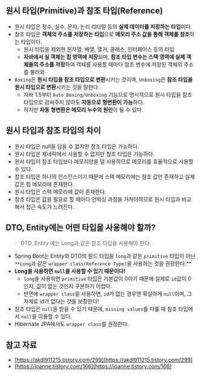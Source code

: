## 원시 타입(Primitive)과 참조 타입(Reference)

- 원시 타입은 정수, 실수, 문자, 논리 리터럴 등의 **실제 데이터를 저장하는 타입**이다.
- 참조 타입은 **객체의 주소를 저장하는 타입**으로 **메모리 주소 값을 통해 객체를 참조**하는 타입이다.
    - 원시 타입을 제외한 문자열, 배열, 열거, 클래스, 인터페이스 등의 타입
    - **자바에서 실 객체는 힙 영역에 저장**되며, **참조 타입 변수는 스택 영역에 실제 객체들의 주소를 저장**하여 객체를 사용할 때마다 참조 변수에 저장된 객체의 주소를 불러와
- `Boxing`은 **원시 타입을 참조 타입으로 변환**시키는 것이며, `Unboxing`은 **참조 타입을 원시 타입으로 변환**시키는 것을 말한다.
    - 자바 1.5부터 `Auto Boxing/Unboxing` 기능으로 명시적으로 원시 타입을 참조 타입으로 감싸주지 않아도 **자동으로 형변환이 가능**하다.
    - 하지만 **자동 형변환은 메모리 누수의 원인**이 될 수 있다.

## 원시 타입과 참조 타입의 차이

- 원시 타입은 null을 담을 수 없지만 참조 타입은 가능하다.
- 원시 타입은 제네릭에서 사용할 수 없지만 참조 타입은 가능하다.
- 원시 타입이 참조 타입보다 메모리양을 덜 사용하므로 메모리를 효율적으로 사용할 수 있다.
- 참조 타입은 하나의 인스턴스이기 때문에 스택 메모리에는 참조 값만 존재하고 실제 값은 힙 메모리에 존재한다.
- 원시 타입은 스택 메모리에 값이 존재한다.
- 참조 타입은 값을 필요로 할 때마다 언박싱 과정을 거쳐야하므로 원시 타입과 비교해서 접근 속도가 느려진다.

## DTO, Entity에는 어떤 타입을 사용해야 할까?

> DTO, Entity 에는 Long과 같은 참조 타입을 사용해야 한다.
> 
- Spring Boot는 Entity와 DTO의 필드 타입을 `long`과 같은 `primitive` 타입이 아닌 `**Long`과 같은 `wrapper class(Reference Type)`을 사용하는 것을 권장한다.**
- **Long을 사용하면 `null`을 사용할 수 있기 때문이다!**
    - `long`을 사용하면 `primitive` 타입은 기본값이 0이기 때문에 실제로 `id`값이 0인지, 값이 없는 것인지 구분하기 어렵다.
    - 반면에 `wrapper class`을 사용하면, `id`가 없는 경우엔 확실하게 `null`이며, 그 자체로 id가 없다는 것을 보장한다!
- 참조 타입은 `null`을 받을 수 있기 때문에, `missing values`를 다룰 때 참조 타입에서 `null`을 이용할 수 있다.
- Hibernate JPA에서도 `wrapper class`를 권장한다.

## 참고 자료

- [https://akdl911215.tistory.com/299](https://akdl911215.tistory.com/299)
- [https://joanne.tistory.com/166](https://joanne.tistory.com/166)